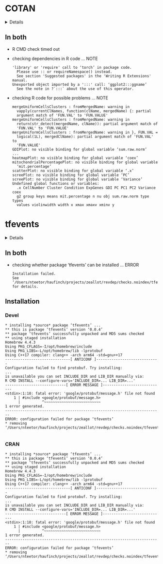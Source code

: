 # COTAN

<details>

* Version: 2.8.0
* GitHub: https://github.com/seriph78/COTAN
* Source code: https://github.com/cran/COTAN
* Date/Publication: 2025-04-15
* Number of recursive dependencies: 269

Run `revdepcheck::revdep_details(, "COTAN")` for more info

</details>

## In both

*   R CMD check timed out
    

*   checking dependencies in R code ... NOTE
    ```
    'library' or 'require' call to ‘torch’ in package code.
      Please use :: or requireNamespace() instead.
      See section 'Suggested packages' in the 'Writing R Extensions' manual.
    Unexported object imported by a ':::' call: ‘ggplot2:::ggname’
      See the note in ?`:::` about the use of this operator.
    ```

*   checking R code for possible problems ... NOTE
    ```
    mergeUniformCellsClusters : fromMergedName: warning in
      vapply(currentClNames, function(clName, mergedName) {: partial
      argument match of 'FUN.VAL' to 'FUN.VALUE'
    mergeUniformCellsClusters : fromMergedName: warning in
      return(str_detect(mergedName, clName)): partial argument match of
      'FUN.VAL' to 'FUN.VALUE'
    mergeUniformCellsClusters : fromMergedName: warning in }, FUN.VAL =
      logical(1L), mergedClName): partial argument match of 'FUN.VAL' to
      'FUN.VALUE'
    GDIPlot: no visible binding for global variable ‘sum.raw.norm’
    ...
    heatmapPlot: no visible binding for global variable ‘coex’
    mitochondrialPercentagePlot: no visible binding for global variable
      ‘mit.percentage’
    scatterPlot: no visible binding for global variable ‘.x’
    screePlot: no visible binding for global variable ‘PC’
    screePlot: no visible binding for global variable ‘Variance’
    Undefined global functions or variables:
      .x CellNumber Cluster Condition ExpGenes GDI PC PC1 PC2 Variance coex
      g2 group keys means mit.percentage n nu obj sum.raw.norm type types
      values violinwidth width x xmax xmaxv xminv y
    ```

# tfevents

<details>

* Version: 0.0.4
* GitHub: https://github.com/mlverse/tfevents
* Source code: https://github.com/cran/tfevents
* Date/Publication: 2024-06-27 12:40:02 UTC
* Number of recursive dependencies: 83

Run `revdepcheck::revdep_details(, "tfevents")` for more info

</details>

## In both

*   checking whether package ‘tfevents’ can be installed ... ERROR
    ```
    Installation failed.
    See ‘/Users/nteetor/haufinch/projects/zeallot/revdep/checks.noindex/tfevents/new/tfevents.Rcheck/00install.out’ for details.
    ```

## Installation

### Devel

```
* installing *source* package ‘tfevents’ ...
** this is package ‘tfevents’ version ‘0.0.4’
** package ‘tfevents’ successfully unpacked and MD5 sums checked
** using staged installation
Homebrew 4.4.3
Using PKG_CFLAGS=-I/opt/homebrew/include
Using PKG_LIBS=-L/opt/homebrew/lib -lprotobuf
Using C++17 compiler: clang++ -arch arm64 -std=gnu++17
------------------------------[ ANTICONF ]-----------------------------
Configuration failed to find protobuf. Try installing:
...
is unavailable you can set INCLUDE_DIR and LIB_DIR manually via:
R CMD INSTALL --configure-vars='INCLUDE_DIR=... LIB_DIR=...'
----------------------------[ ERROR MESSAGE ]----------------------------
<stdin>:1:10: fatal error: 'google/protobuf/message.h' file not found
    1 | #include <google/protobuf/message.h>
      |          ^~~~~~~~~~~~~~~~~~~~~~~~~~~
1 error generated.
------------------------------------------------------------------------
ERROR: configuration failed for package ‘tfevents’
* removing ‘/Users/nteetor/haufinch/projects/zeallot/revdep/checks.noindex/tfevents/new/tfevents.Rcheck/tfevents’


```
### CRAN

```
* installing *source* package ‘tfevents’ ...
** this is package ‘tfevents’ version ‘0.0.4’
** package ‘tfevents’ successfully unpacked and MD5 sums checked
** using staged installation
Homebrew 4.4.3
Using PKG_CFLAGS=-I/opt/homebrew/include
Using PKG_LIBS=-L/opt/homebrew/lib -lprotobuf
Using C++17 compiler: clang++ -arch arm64 -std=gnu++17
------------------------------[ ANTICONF ]-----------------------------
Configuration failed to find protobuf. Try installing:
...
is unavailable you can set INCLUDE_DIR and LIB_DIR manually via:
R CMD INSTALL --configure-vars='INCLUDE_DIR=... LIB_DIR=...'
----------------------------[ ERROR MESSAGE ]----------------------------
<stdin>:1:10: fatal error: 'google/protobuf/message.h' file not found
    1 | #include <google/protobuf/message.h>
      |          ^~~~~~~~~~~~~~~~~~~~~~~~~~~
1 error generated.
------------------------------------------------------------------------
ERROR: configuration failed for package ‘tfevents’
* removing ‘/Users/nteetor/haufinch/projects/zeallot/revdep/checks.noindex/tfevents/old/tfevents.Rcheck/tfevents’


```
